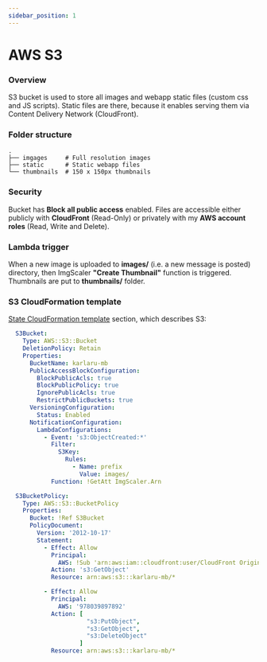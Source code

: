 ```yaml
---
sidebar_position: 1
---
```


# AWS S3

### Overview

S3 bucket is used to store all images and webapp static files (custom css and JS scripts).
Static files are there, because it enables serving them via Content Delivery Network (CloudFront).

### Folder structure

    .
    ├── imgages     # Full resolution images
    ├── static      # Static webapp files
    └── thumbnails  # 150 x 150px thumbnails

### Security

Bucket has **Block all public access** enabled. 
Files are accessible either publicly with **CloudFront** (Read-Only) or 
privately with my **AWS account roles** (Read, Write and Delete).

### Lambda trigger

When a new image is uploaded to **images/** (i.e. a new message is posted) directory, 
then ImgScaler **"Create Thumbnail"** function is triggered. Thumbnails are put to **thumbnails/** folder.

### S3 CloudFormation template

[State CloudFormation template](https://github.com/KarlAruEE/messageBoard/blob/master/cloud-formation/base_stack.yaml) 
section, which describes S3:

```yaml title="base_stack.yaml"
  S3Bucket:
    Type: AWS::S3::Bucket
    DeletionPolicy: Retain
    Properties:
      BucketName: karlaru-mb
      PublicAccessBlockConfiguration:
        BlockPublicAcls: true
        BlockPublicPolicy: true
        IgnorePublicAcls: true
        RestrictPublicBuckets: true
      VersioningConfiguration:
        Status: Enabled
      NotificationConfiguration:
        LambdaConfigurations:
          - Event: 's3:ObjectCreated:*'
            Filter:
              S3Key:
                Rules:
                  - Name: prefix
                    Value: images/
            Function: !GetAtt ImgScaler.Arn

  S3BucketPolicy:
    Type: AWS::S3::BucketPolicy
    Properties:
      Bucket: !Ref S3Bucket
      PolicyDocument:
        Version: '2012-10-17'
        Statement:
          - Effect: Allow
            Principal:
              AWS: !Sub 'arn:aws:iam::cloudfront:user/CloudFront Origin Access Identity ${CloudFrontOriginIdentity}'
            Action: 's3:GetObject'
            Resource: arn:aws:s3:::karlaru-mb/*

          - Effect: Allow
            Principal:
              AWS: '978039897892'
            Action: [
                      "s3:PutObject",
                      "s3:GetObject",
                      "s3:DeleteObject"
                    ]
            Resource: arn:aws:s3:::karlaru-mb/*
```
